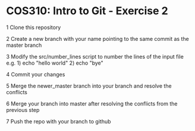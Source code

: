 # COS310: Intro to Git - Exercise 2

1 Clone this repository

2 Create a new branch with your name pointing to the same commit as the master branch

3 Modify the src/number_lines script to number the lines of the input file
e.g. 1) echo "hello world" 2) echo "bye"

4 Commit your changes

5 Merge the newer_master branch into your branch and resolve the conflicts

6 Merge your branch into master after resolving the conflicts from the previous step

7 Push the repo with your branch to github
